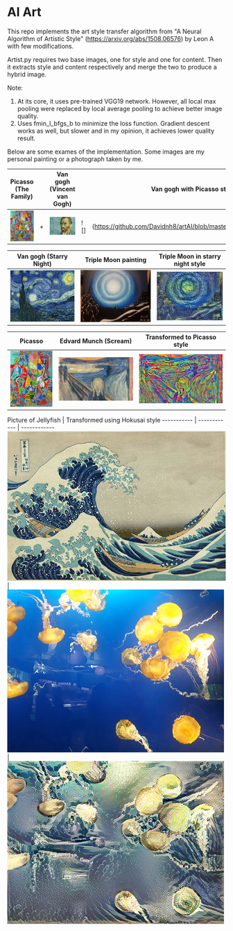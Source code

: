# AI Art

This repo implements the art style transfer algorithm from "A Neural Algorithm of Artistic Style" (https://arxiv.org/abs/1508.06576) by Leon A with few modifications. 

Artist.py requires two base images, one for style and one for content. Then it extracts style and content respectively and merge the two to produce a hybrid image.

Note:
1. At its core, it uses pre-trained VGG19 network. However, all local max pooling were replaced by local average pooling to achieve better image quality.
2. Uses fmin_l_bfgs_b to minimize the loss function. Gradient descent works as well, but slower and in my opinion, it achieves lower quality result.

Below are some exames of the implementation. Some images are my personal painting or a photograph taken by me.




Picasso (The Family) |  | Van gogh (Vincent van Gogh) | | Van gogh with Picasso style
----------- | -- |------------ | ---------- | ------------
![](https://github.com/Davidnh8/artAI/blob/master/images/picasso626.jpg) | + |![](https://github.com/Davidnh8/artAI/blob/master/images/vangogh.jpg) | ![] | (https://github.com/Davidnh8/artAI/blob/master/vangogh_picasso.jpg)

Van gogh (Starry Night) | Triple Moon painting | Triple Moon in starry night style
----------- | ------------ | ------------
![](https://github.com/Davidnh8/artAI/blob/master/images/starry_night.jpg) | ![](https://github.com/Davidnh8/artAI/blob/master/images/triple_moon.jpg) | ![](https://github.com/Davidnh8/artAI/blob/master/triple_moon-gogh-iter%3D30.jpg)

Picasso | Edvard Munch (Scream) | Transformed to Picasso style
----------- | ------------ | ------------
![](https://github.com/Davidnh8/artAI/blob/master/images/picasso425.jpg) | ![](https://github.com/Davidnh8/artAI/blob/master/images/scream.jpg) | ![](https://github.com/Davidnh8/artAI/blob/master/scream-picasso-iter%3D30.jpg)

Picture of Jellyfish | Transformed using Hokusai style
----------- | ------------ | ------------
![](https://github.com/Davidnh8/artAI/blob/master/images/Hokusai375.jpg) | ![](https://github.com/Davidnh8/artAI/blob/master/images/jellyfish2.jpg) | ![](https://github.com/Davidnh8/artAI/blob/master/jellyfish2-Hokusai-iter%3D30.jpg)

